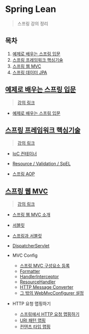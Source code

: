 # Spring Lean

> 스프링 강의 정리

## 목차

1. [예제로 배우는 스프링 입문](#예제로-배우는-스프링-입문)
2. [스프링 프레임워크 핵심기술](#스프링-프레임워크-핵심기술)
3. [스프링 웹 MVC](#스프링-웹-mvc)
4. [스프링 데이터 JPA]()

## [예제로 배우는 스프링 입문](./SpringByExample)

> [강의 링크](https://www.inflearn.com/course/spring_revised_edition/dashboard)

- [예제로 배우는 스프링 입문](./SpringByExample/README.md)

## [스프링 프레임워크 핵심기술](./SpringCore)

> [강의 링크](https://www.inflearn.com/course/spring-framework_core/dashboard)

- [IoC 컨테이너](./SpringCore/IoCContainer.md)
- [Resource / Validation / SpEL](./SpringCore/ResourceValidationSpEL.md)

- [스프링 AOP](./SpringCore/SpringAOPNullSafety.md)

## [스프링 웹 MVC](./SpringWebMVC)

> [강의 링크](https://www.inflearn.com/course/웹-mvc/dashboard)

- [스프링 웹 MVC 소개](./SpringWebMVC/01_OverView.md)
- [서블릿](./SpringWebMVC/02_Servlet.md)
- [스프링과 서블릿](./SpringWebMVC/03_SpringAndServlet.md)
- [DispatcherServlet](./SpringWebMVC/04_DispatcherServlet.md)
- MVC Config
  - [스프링 MVC 구성요소 등록](./SpringWebMVC/05_MVCConfig_EnableMVCConfig.md)
  - [Formatter](./SpringWebMVC/06_MVCConfig_Formatter.md)
  - [HandlerInterceptor](./SpringWebMVC/07_HandlerInterceptor.md)
  - [ResourceHandler](./SpringWebMVC/08_ResourceHandler.md)
  - [HTTP Message Converter](./SpringWebMVC/09_HTTPMessageConverter.md)
  - [그 밖의 WebMvcConfigurer 설정](./SpringWebMVC/10_ETC_WebMvcConfigure.md)

- HTTP 요청 맵핑하기
  - [스프링에서 HTTP 요청 맵핑하기](./SpringWebMVC/11_RequestMapping_RequestMapping.md)
  - [URI 패턴 맵핑](./SpringWebMVC/12_RequestMapping_UriPatterns.md)
  - [컨텐츠 타입 맵핑](./SpringWebMVC/13_RequestMapping_ConsumableMediaTypes.md)

